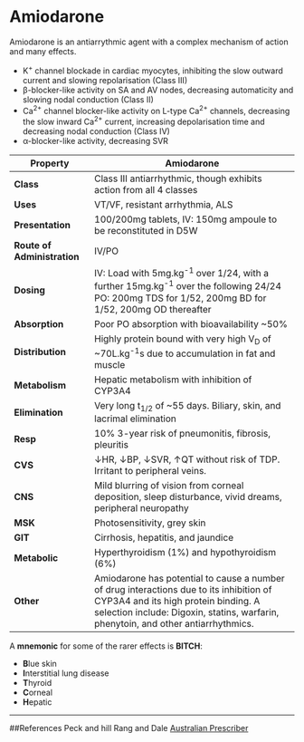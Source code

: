 # Amiodarone

Amiodarone is an antiarrythmic agent with a complex mechanism of action and many effects.
* K<sup>+</sup> channel blockade in cardiac myocytes, inhibiting the slow outward current and slowing repolarisation (Class III)
* β-blocker-like activity on SA and AV nodes, decreasing automaticity and slowing nodal conduction (Class II)
* Ca<sup>2+</sup> channel blocker-like activity on L-type Ca<sup>2+</sup> channels, decreasing the slow inward Ca<sup>2+</sup> current, increasing depolarisation time and decreasing nodal conduction (Class IV)
* α-blocker-like activity, decreasing SVR

|Property|Amiodarone|
|--|--|
|**Class**|Class III antiarrhythmic, though exhibits action from all 4 classes|
|**Uses**|VT/VF, resistant arrhythmia, ALS|
|**Presentation**|100/200mg tablets, IV: 150mg ampoule to be reconstituted in D5W|
|**Route of Administration**|IV/PO|
|**Dosing**|IV: Load with 5mg.kg<sup>-1</sup> over 1/24, with a further 15mg.kg<sup>-1</sup> over the following 24/24  PO: 200mg TDS for 1/52, 200mg BD for 1/52, 200mg OD thereafter|
|**Absorption**|Poor PO absorption with bioavailability ~50%|
|**Distribution**|Highly protein bound with very high V<sub>D</sub> of ~70L.kg<sup>-1</sup>s due to accumulation in fat and muscle|
|**Metabolism**|Hepatic metabolism with inhibition of CYP3A4 |
|**Elimination**|Very long t<sub>1/2</sub> of ~55 days. Biliary, skin, and lacrimal elimination|
|**Resp**|10% 3-year risk of pneumonitis, fibrosis, pleuritis|
|**CVS**|↓HR, ↓BP, ↓SVR, ↑QT without risk of TDP. Irritant to peripheral veins.|
|**CNS**|Mild blurring of vision from corneal deposition, sleep disturbance, vivid dreams, peripheral neuropathy|
|**MSK**|Photosensitivity, grey skin|
|**GIT**|Cirrhosis, hepatitis, and jaundice|
|**Metabolic**|Hyperthyroidism (1%) and hypothyroidism (6%)|
|**Other**|Amiodarone has potential to cause a number of drug interactions due to its inhibition of CYP3A4 and its high protein binding. A selection include: Digoxin, statins, warfarin, phenytoin, and other antiarrhythmics.

A **mnemonic** for some of the rarer effects is **BITCH**:
* **B**lue skin
* **I**nterstitial lung disease
* **T**hyroid
* **C**orneal
* **H**epatic
---
##References
Peck and hill
Rang and Dale
[Australian Prescriber](http://www.australianprescriber.com/magazine/28/6/150/4)